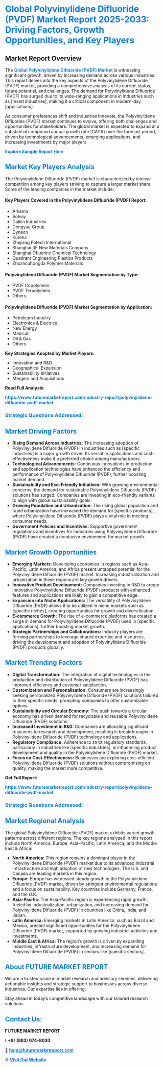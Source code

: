 <h1 style="color: #007BFF;">Global Polyvinylidene Difluoride (PVDF) Market Report 2025-2033: Driving Factors, Growth Opportunities, and Key Players</h1>

<section id="overview">
<h2>Market Report Overview</h2>
<p>The <a href="https://www.futuremarketreport.com/industry-report/polyvinylidene-difluoride-pvdf-market" style="color: #007BFF; text-decoration: none;"><strong>Global Polyvinylidene Difluoride (PVDF) Market</strong></a> is witnessing significant growth, driven by increasing demand across various industries. This report delves into the key aspects of the Polyvinylidene Difluoride (PVDF) market, providing a comprehensive analysis of its current status, future potential, and challenges. The demand for Polyvinylidene Difluoride (PVDF) has surged due to its wide-ranging applications in industries such as [insert industries], making it a critical component in modern-day [applications].</p>
<p>As consumer preferences shift and industries innovate, the Polyvinylidene Difluoride (PVDF) market continues to evolve, offering both challenges and opportunities for stakeholders. The global market is expected to expand at a substantial compound annual growth rate (CAGR) over the forecast period, driven by technological advancements, emerging applications, and increasing investments by major players.</p>
</section>

<section id="overview">
<p><a href="https://www.futuremarketreport.com/request-sample/reportId=27017" style="color: #007BFF; text-decoration: none;"><strong>Explore Sample Report Here</strong></a></p>
</section>

<section id="key-players">
<h2 style="color: #007BFF;">Market Key Players Analysis</h2>
<p>The Polyvinylidene Difluoride (PVDF) market is characterized by intense competition among key players striving to capture a larger market share. Some of the leading companies in the market include:</p>
<h4>Key Players Covered in the Polyvinylidene Difluoride (PVDF) Report:</h4>
<ul><li>Arkema</li><li>Solvay</li><li>Daikin Industries</li><li>Dongyue Group</li><li>Dyneon</li><li>Kureha</li><li>Zhejiang Fotech International</li><li>Shanghai 3F New Materials Company</li><li>Shanghai Ofluorine Chemical Technology</li><li>Quadrant Engineering Plastics Products</li><li>Zhuzhouhongda Polymer Materials</li></ul>
<h4>Polyvinylidene Difluoride (PVDF) Market Segmentation by Type:</h4>
<ul><li>PVDF Copolymers</li><li>PVDF Terpolymers</li><li>Others</li></ul>

<h4>Polyvinylidene Difluoride (PVDF) Market Segmentation by Application:</h4>
<ul><li>Petroleum Industry</li><li>Electronics &amp; Electrical</li><li>New Energy</li><li>Medical</li><li>Oil &amp; Gas</li><li>Others</li></ul>
<p><strong>Key Strategies Adopted by Market Players:</strong></p>
<ul>
<li>Innovation and R&D</li>
<li>Geographical Expansion</li>
<li>Sustainability Initiatives</li>
<li>Mergers and Acquisitions</li>
</ul>
</section>

<section>
<p><strong>Read Full Analysis: </strong></p><a href="https://www.futuremarketreport.com/industry-report/polyvinylidene-difluoride-pvdf-market" style="color: #007BFF; text-decoration: none;"><strong>https://www.futuremarketreport.com/industry-report/polyvinylidene-difluoride-pvdf-market</strong></a>
<h3 style="color: #007BFF;">Strategic Questions Addressed:</h3>
</section>

<section id="driving-factors">
<h2 style="color: #007BFF;">Market Driving Factors</h2>
<ul>
<li><strong>Rising Demand Across Industries:</strong> The increasing adoption of Polyvinylidene Difluoride (PVDF) in industries such as [specific industries] is a major growth driver. Its versatile applications and cost-effectiveness make it a preferred choice among manufacturers.</li>
<li><strong>Technological Advancements:</strong> Continuous innovations in production and application technologies have enhanced the efficiency and performance of Polyvinylidene Difluoride (PVDF), further boosting market demand.</li>
<li><strong>Sustainability and Eco-Friendly Initiatives:</strong> With growing environmental concerns, the demand for sustainable Polyvinylidene Difluoride (PVDF) solutions has surged. Companies are investing in eco-friendly variants to align with global sustainability goals.</li>
<li><strong>Growing Population and Urbanization:</strong> The rising global population and rapid urbanization have increased the demand for [specific products], where Polyvinylidene Difluoride (PVDF) plays a vital role in meeting consumer needs.</li>
<li><strong>Government Policies and Incentives:</strong> Supportive government regulations and incentives for industries using Polyvinylidene Difluoride (PVDF) have created a conducive environment for market growth.</li>
</ul>
</section>

<section id="growth-opportunities">
<h2 style="color: #007BFF;">Market Growth Opportunities</h2>
<ul>
<li><strong>Emerging Markets:</strong> Developing economies in regions such as Asia-Pacific, Latin America, and Africa present untapped potential for the Polyvinylidene Difluoride (PVDF) market. Increasing industrialization and urbanization in these regions are key growth drivers.</li>
<li><strong>Innovative Product Development:</strong> Companies investing in R&D to create innovative Polyvinylidene Difluoride (PVDF) products with enhanced features and applications are likely to gain a competitive edge.</li>
<li><strong>Expansion into Niche Applications:</strong> The versatility of Polyvinylidene Difluoride (PVDF) allows it to be utilized in niche markets such as [specific niches], creating opportunities for growth and diversification.</li>
<li><strong>E-commerce Growth:</strong> The rise of e-commerce platforms has created a surge in demand for Polyvinylidene Difluoride (PVDF) used in [specific applications], further boosting market growth.</li>
<li><strong>Strategic Partnerships and Collaborations:</strong> Industry players are forming partnerships to leverage shared expertise and resources, driving the development and adoption of Polyvinylidene Difluoride (PVDF) products globally.</li>
</ul>
</section>

<section id="trending-factors">
<h2 style="color: #007BFF;">Market Trending Factors</h2>
<ul>
<li><strong>Digital Transformation:</strong> The integration of digital technologies in the production and distribution of Polyvinylidene Difluoride (PVDF) has improved efficiency and customer satisfaction.</li>
<li><strong>Customization and Personalization:</strong> Consumers are increasingly seeking personalized Polyvinylidene Difluoride (PVDF) solutions tailored to their specific needs, prompting companies to offer customizable options.</li>
<li><strong>Sustainability and Circular Economy:</strong> The push towards a circular economy has driven demand for recyclable and reusable Polyvinylidene Difluoride (PVDF) solutions.</li>
<li><strong>Increased Investment in R&D:</strong> Companies are allocating significant resources to research and development, resulting in breakthroughs in Polyvinylidene Difluoride (PVDF) technology and applications.</li>
<li><strong>Regulatory Compliance:</strong> Adherence to strict regulatory standards, particularly in industries like [specific industries], is influencing product development and quality in the Polyvinylidene Difluoride (PVDF) market.</li>
<li><strong>Focus on Cost-Effectiveness:</strong> Businesses are exploring cost-efficient Polyvinylidene Difluoride (PVDF) solutions without compromising on quality, making the market more competitive.</li>
</ul>
</section>

<section>
<p><strong>Get Full Report: </strong></p><a href="https://www.futuremarketreport.com/industry-report/polyvinylidene-difluoride-pvdf-market" style="color: #007BFF; text-decoration: none;"><strong>https://www.futuremarketreport.com/industry-report/polyvinylidene-difluoride-pvdf-market</strong></a>
<h3 style="color: #007BFF;">Strategic Questions Addressed:</h3>
</section>


<section id="regional-analysis">
<h2 style="color: #007BFF;">Market Regional Analysis</h2>
<p>The global Polyvinylidene Difluoride (PVDF) market exhibits varied growth patterns across different regions. The key regions analyzed in this report include North America, Europe, Asia-Pacific, Latin America, and the Middle East & Africa:</p>
<ul>
<li><strong>North America:</strong> This region remains a dominant player in the Polyvinylidene Difluoride (PVDF) market due to its advanced industrial infrastructure and high adoption of new technologies. The U.S. and Canada are leading markets in this region.</li>
<li><strong>Europe:</strong> Europe has witnessed steady growth in the Polyvinylidene Difluoride (PVDF) market, driven by stringent environmental regulations and a focus on sustainability. Key countries include Germany, France, and the U.K.</li>
<li><strong>Asia-Pacific:</strong> The Asia-Pacific region is experiencing rapid growth, fueled by industrialization, urbanization, and increasing demand for Polyvinylidene Difluoride (PVDF) in countries like China, India, and Japan.</li>
<li><strong>Latin America:</strong> Emerging markets in Latin America, such as Brazil and Mexico, present significant opportunities for the Polyvinylidene Difluoride (PVDF) market, supported by growing industrial activities and investments.</li>
<li><strong>Middle East & Africa:</strong> The region’s growth is driven by expanding industries, infrastructure development, and increasing demand for Polyvinylidene Difluoride (PVDF) in sectors like [specific sectors].</li>
</ul>
</section>

<footer>
<h2 style="color: #007BFF;">About FUTURE MARKET REPORT</h2>
<p>We are a trusted name in market research and advisory services, delivering actionable insights and strategic support to businesses across diverse industries. Our expertise lies in offering:</p>

<p>Stay ahead in today’s competitive landscape with our tailored research solutions.</p>

<h2 style="color: #007BFF;">Contact Us:</h2>
<p><strong>FUTURE MARKET REPORT</strong></p>
<p>📞 <strong>+91 (883) 074-8030</strong></p>
<p>📧 <strong><a href="mailto:help@futuremarketreport.com" style="color: #007BFF;">help@futuremarketreport.com</a></strong></p>
<p>🌐 <strong><a href="https://www.futuremarketreport.com/" style="color: #007BFF;">Visit Our Website</a></strong></p>
</footer>
